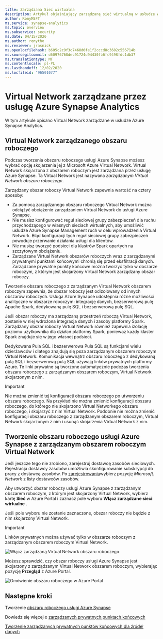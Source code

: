 ```yaml
---
title: Zarządzana Sieć wirtualna
description: Artykuł objaśniający zarządzaną sieć wirtualną w usłudze Azure Synapse Analytics
author: RonyMSFT
ms.service: synapse-analytics
ms.topic: overview
ms.subservice: security
ms.date: 04/15/2020
ms.author: ronytho
ms.reviewer: jrasnick
ms.openlocfilehash: b605c2c9f3c7468d0fe1f2cccd8c3602c556714b
ms.sourcegitcommit: d60976768dec91724d94430fb6fc9498fdc1db37
ms.translationtype: MT
ms.contentlocale: pl-PL
ms.lasthandoff: 12/02/2020
ms.locfileid: "96501077"
---
```

# <a name="azure-synapse-analytics-managed-virtual-network"></a>Virtual Network zarządzane przez usługę Azure Synapse Analytics

W tym artykule opisano Virtual Network zarządzane w usłudze Azure Synapse Analytics.

## <a name="managed-workspace-virtual-network"></a>Virtual Network zarządzanego obszaru roboczego

Podczas tworzenia obszaru roboczego usługi Azure Synapse możesz wybrać opcję skojarzenia jej z Microsoft Azure Virtual Network. Virtual Network skojarzona z obszarem roboczym jest zarządzana przez usługę Azure Synapse. Ta Virtual Network jest nazywana *zarządzanym Virtual Network obszaru roboczego*.

Zarządzany obszar roboczy Virtual Network zapewnia wartość na cztery sposoby:

- Za pomocą zarządzanego obszaru roboczego Virtual Network można odciążyć obciążenie zarządzaniem Virtual Network do usługi Azure Synapse.
- Nie musisz konfigurować reguł sieciowej grupy zabezpieczeń dla ruchu przychodzącego w własnych sieciach wirtualnych, aby umożliwić usłudze Azure Synapse Management ruch w celu wprowadzenia Virtual Network. Błąd konfiguracji tych reguł sieciowej grupy zabezpieczeń powoduje przerwanie działania usługi dla klientów.
- Nie musisz tworzyć podsieci dla klastrów Spark opartych na szczytowym obciążeniu.
- Zarządzane Virtual Network obszarów roboczych wraz z zarządzanymi prywatnymi punktami końcowymi chronią się przed eksfiltracji danych. Zarządzane prywatne punkty końcowe można tworzyć tylko w obszarze roboczym, z którym jest skojarzony Virtual Network zarządzany obszar roboczy.

Tworzenie obszaru roboczego z zarządzanym Virtual Network obszarem roboczym zapewnia, że obszar roboczy jest odizolowany od innych obszarów roboczych. Usługa Azure Synapse udostępnia różne możliwości analityczne w obszarze roboczym: integrację danych, bezserwerową pulę Apache Spark, dedykowaną pulę SQL i bezserwerową pulę SQL.

Jeśli obszar roboczy ma zarządzaną przestrzeń roboczą Virtual Network, zostanie w niej wdrożona integracja danych i zasoby platformy Spark. Zarządzany obszar roboczy Virtual Network również zapewnia izolację poziomu użytkownika dla działań platformy Spark, ponieważ każdy klaster Spark znajduje się w jego własnej podsieci.

Dedykowana Pula SQL i bezserwerowa Pula SQL są funkcjami wielu dzierżawców i dlatego znajdują się poza zarządzanym obszarem roboczym Virtual Network. Komunikacja wewnątrz obszaru roboczego z dedykowaną pulą SQL i bezserwerową pulą SQL używają linków prywatnych platformy Azure. Te linki prywatne są tworzone automatycznie podczas tworzenia obszaru roboczego z zarządzanym obszarem roboczym, Virtual Network skojarzonym z nim.

>[!IMPORTANT]
>Nie można zmienić tej konfiguracji obszaru roboczego po utworzeniu obszaru roboczego. Na przykład nie można zmienić konfiguracji obszaru roboczego, do którego nie skojarzono Virtual Networkego obszaru roboczego, i skojarzyć z nim Virtual Network. Podobnie nie można zmienić konfiguracji obszaru roboczego z zarządzanym obszarem roboczym, Virtual Network skojarzonym z nim i usunąć skojarzenia Virtual Network z nim.

## <a name="create-an-azure-synapse-workspace-with-a-managed-workspace-virtual-network"></a>Tworzenie obszaru roboczego usługi Azure Synapse z zarządzanym obszarem roboczym Virtual Network

Jeśli jeszcze tego nie zrobiono, zarejestruj dostawcę zasobów sieciowych. Rejestracja dostawcy zasobów umożliwia skonfigurowanie subskrypcji do pracy z dostawcą zasobów. Po [zarejestrowaniu](https://docs.microsoft.com/azure/azure-resource-manager/management/resource-providers-and-types)wybierz pozycję *Microsoft. Network* z listy dostawców zasobów.

Aby utworzyć obszar roboczy usługi Azure Synapse z zarządzanym obszarem roboczym, z którym jest skojarzony Virtual Network, wybierz kartę **Sieć** w Azure Portal i zaznacz pole wyboru **Włącz zarządzane sieci wirtualne** .

Jeśli pole wyboru nie zostanie zaznaczone, obszar roboczy nie będzie z nim skojarzony Virtual Network.

>[!IMPORTANT]
>Linków prywatnych można używać tylko w obszarze roboczym z zarządzanym obszarem roboczym Virtual Network.

![Włącz zarządzaną Virtual Network obszaru roboczego](./media/synapse-workspace-managed-vnet/enable-managed-vnet-1.png)


Możesz sprawdzić, czy obszar roboczy usługi Azure Synapse jest skojarzony z zarządzanym Virtual Network obszarem roboczym, wybierając pozycję **Przegląd** z Azure Portal.

![Omówienie obszaru roboczego w Azure Portal](./media/synapse-workspace-managed-vnet/enable-managed-vnet-2.png)

## <a name="next-steps"></a>Następne kroki

Tworzenie [obszaru roboczego usługi Azure Synapse](../quickstart-create-workspace.md)

Dowiedz się więcej o [zarządzanych prywatnych punktach końcowych](./synapse-workspace-managed-private-endpoints.md)

[Tworzenie zarządzanych prywatnych punktów końcowych dla źródeł danych](./how-to-create-managed-private-endpoints.md)
